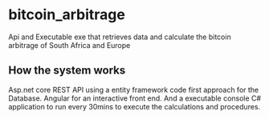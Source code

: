 # bitcoin_arbitrage
Api and Executable exe that retrieves data and calculate the bitcoin arbitrage of South Africa and Europe

## How the system works
Asp.net core REST API using a entity framework code first approach for the Database.
Angular for an interactive front end. And a executable console C# application to run every 30mins to execute the calculations and procedures.
